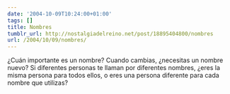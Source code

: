 ```yaml
---
date: '2004-10-09T10:24:00+01:00'
tags: []
title: Nombres
tumblr_url: http://nostalgiadelreino.net/post/18895404800/nombres
url: /2004/10/09/nombres/
---
```


<p>¿Cuán importante es un nombre? Cuando cambias, ¿necesitas un nombre nuevo? Si diferentes personas te llaman por diferentes nombres, ¿eres la misma persona para todos ellos, o eres una persona diferente para cada nombre que utilizas?</p><div class="blogger-post-footer"><img width="1" height="1" src="https://blogger.googleusercontent.com/tracker/1180118427259117074-3215439994840989131?l=nostalgiadelreino.blogspot.com" alt=""/></div>